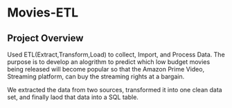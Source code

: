 # Movies-ETL
## Project Overview
Used ETL(Extract,Transform,Load) to collect, Import, and Process Data.
The purpose is to develop an alogrithm to predict which low budget movies being released will become popular so that the Amazon Prime Video, Streaming platform, can buy the streaming rights at a bargain.

We extracted the data from two sources, transformed it into one clean data set, and finally laod that data into a SQL table.
